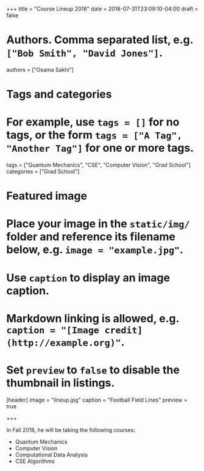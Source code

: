 +++
title = "Course Lineup 2018"
date = 2018-07-31T23:09:10-04:00
draft = false

# Authors. Comma separated list, e.g. `["Bob Smith", "David Jones"]`.
authors = ["Osama Sakhi"]

# Tags and categories
# For example, use `tags = []` for no tags, or the form `tags = ["A Tag", "Another Tag"]` for one or more tags.
tags = ["Quantum Mechanics", "CSE", "Computer Vision", "Grad School"]
categories = ["Grad School"]

# Featured image
# Place your image in the `static/img/` folder and reference its filename below, e.g. `image = "example.jpg"`.
# Use `caption` to display an image caption.
#   Markdown linking is allowed, e.g. `caption = "[Image credit](http://example.org)"`.
# Set `preview` to `false` to disable the thumbnail in listings.
[header]
image = "lineup.jpg"
caption = "Football Field Lines"
preview = true

+++

In Fall 2018, he will be taking the following courses:

- Quantum Mechanics
- Computer Vision
- Computational Data Analysis
- CSE Algorithms
